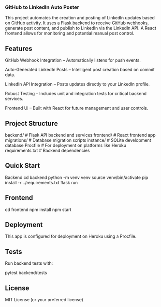 ### GitHub to LinkedIn Auto Poster
This project automates the creation and posting of LinkedIn updates based on GitHub activity. It uses a Flask backend to receive GitHub webhooks, generate post content, and publish to LinkedIn via the LinkedIn API. A React frontend allows for monitoring and potential manual post control.

## Features
GitHub Webhook Integration – Automatically listens for push events.

Auto-Generated LinkedIn Posts – Intelligent post creation based on commit data.

LinkedIn API Integration – Posts updates directly to your LinkedIn profile.

Robust Testing – Includes unit and integration tests for critical backend services.

Frontend UI – Built with React for future management and user controls.

## Project Structure
backend/ # Flask API backend and services
frontend/ # React frontend app
migrations/ # Database migration scripts
instance/ # SQLite development database
Procfile # For deployment on platforms like Heroku
requirements.txt # Backend dependencies

## Quick Start
Backend
cd backend
python -m venv venv
source venv/bin/activate
pip install -r ../requirements.txt
flask run

## Frontend
cd frontend
npm install
npm start

## Deployment
This app is configured for deployment on Heroku using a Procfile.

## Tests
Run backend tests with:

pytest backend/tests

## License
MIT License (or your preferred license)
